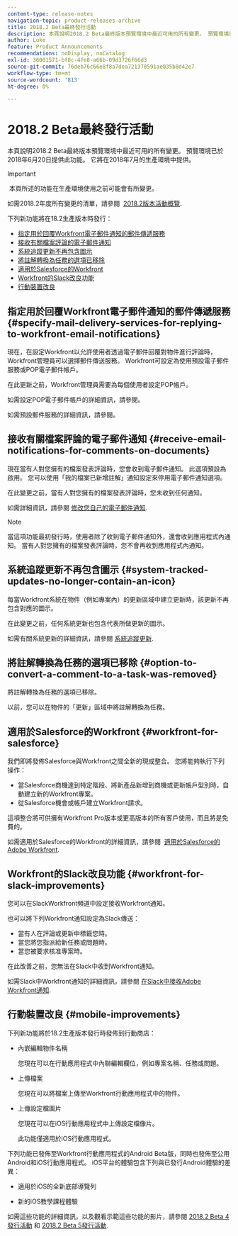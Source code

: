 ```yaml
---
content-type: release-notes
navigation-topic: product-releases-archive
title: 2018.2 Beta最終發行活動
description: 本頁說明2018.2 Beta最終版本預覽環境中最近可用的所有變更。 預覽環境已於2018年6月20日提供此功能。 它將在2018年7月的生產環境中提供。
author: Luke
feature: Product Announcements
recommendations: noDisplay, noCatalog
exl-id: 36001571-bf8c-4fe8-a66b-09d3726f66d3
source-git-commit: 76deb76c66e8f8a7dea721378591ae035b8d42e7
workflow-type: tm+mt
source-wordcount: '813'
ht-degree: 0%

---
```


# 2018.2 Beta最終發行活動

本頁說明2018.2 Beta最終版本預覽環境中最近可用的所有變更。 預覽環境已於2018年6月20日提供此功能。 它將在2018年7月的生產環境中提供。

>[!IMPORTANT]
>
> 本頁所述的功能在生產環境使用之前可能會有所變更。

如需2018.2年度所有變更的清單，請參閱  [2018.2版本活動概覽](../../../../product-announcements/product-releases/quarterly-release-archive/2018.2-release-activity/2018.2-release-activity-overview.md).

下列新功能將在18.2生產版本時發行：

* [指定用於回覆Workfront電子郵件通知的郵件傳遞服務](#specify-mail-delivery-services-for-replying-to-workfront-email-notifications)
* [接收有關檔案評論的電子郵件通知](#receive-email-notifications-for-comments-on-documents)
* [系統追蹤更新不再包含圖示](#system-tracked-updates-no-longer-contain-an-icon)
* [將註解轉換為任務的選項已移除](#option-to-convert-a-comment-to-a-task-was-removed)
* [適用於Salesforce的Workfront](#workfront-for-salesforce)
* [Workfront的Slack改良功能](#workfront-for-slack-improvements)
* [行動裝置改良](#mobile-improvements)

## 指定用於回覆Workfront電子郵件通知的郵件傳遞服務 {#specify-mail-delivery-services-for-replying-to-workfront-email-notifications}

現在，在設定Workfront以允許使用者透過電子郵件回覆對物件進行評論時，Workfront管理員可以選擇郵件傳送服務。 Workfront可設定為使用預設電子郵件服務或POP電子郵件帳戶。

在此更新之前，Workfront管理員需要為每個使用者設定POP帳戶。 

如需設定POP電子郵件帳戶的詳細資訊，請參閱。

如需預設郵件服務的詳細資訊，請參閱。

## 接收有關檔案評論的電子郵件通知 {#receive-email-notifications-for-comments-on-documents}

現在當有人對您擁有的檔案發表評論時，您會收到電子郵件通知。 此選項預設為啟用。 您可以使用「我的檔案已新增註解」通知設定來停用電子郵件通知選項。

在此變更之前，當有人對您擁有的檔案發表評論時，您未收到任何通知。 

如需詳細資訊，請參閱 [修改您自己的電子郵件通知](../../../../workfront-basics/using-notifications/activate-or-deactivate-your-own-event-notifications.md).

>[!NOTE]
>
當這項功能最初發行時，使用者除了收到電子郵件通知外，還會收到應用程式內通知。 當有人對您擁有的檔案發表評論時，您不會再收到應用程式內通知。 

## 系統追蹤更新不再包含圖示 {#system-tracked-updates-no-longer-contain-an-icon}

每當Workfront系統在物件（例如專案內）的更新區域中建立更新時，該更新不再包含對應的圖示。

在此變更之前，任何系統更新也包含代表所做更新的圖示。

如需有關系統更新的詳細資訊，請參閱 [系統追蹤更新](../../../../administration-and-setup/set-up-workfront/system-tracked-update-feeds/system-tracked-update-feeds.md).

## 將註解轉換為任務的選項已移除 {#option-to-convert-a-comment-to-a-task-was-removed}

將註解轉換為任務的選項已移除。

以前，您可以在物件的「更新」區域中將註解轉換為任務。

## 適用於Salesforce的Workfront {#workfront-for-salesforce}

我們即將發佈Salesforce與Workfront之間全新的現成整合。 您將能夠執行下列操作：

* 當Salesforce商機達到特定階段、將新產品新增到商機或更新帳戶型別時，自動建立新的Workfront專案。
* 從Salesforce機會或帳戶建立Workfront請求。

這項整合將可供擁有Workfront Pro版本或更高版本的所有客戶使用，而且將是免費的。

如需適用於Salesforce的Workfront的詳細資訊，請參閱  [適用於Salesforce的Adobe Workfront](../../../../workfront-integrations-and-apps/using-workfront-with-salesforce/workfront-for-salesforce.md).

## Workfront的Slack改良功能 {#workfront-for-slack-improvements}

您可以在SlackWorkfront頻道中設定接收Workfront通知。

也可以將下列Workfront通知設定為Slack傳送：

* 當有人在評論或更新中標籤您時。
* 當您將您指派給新任務或問題時。
* 當您被要求核准專案時。

在此改善之前，您無法在Slack中收到Workfront通知。

如需Slack中Workfront通知的詳細資訊，請參閱 [在Slack中接收Adobe Workfront通知](../../../../workfront-integrations-and-apps/using-workfront-with-slack/receive-workfront-notifications-in-slack.md).

## 行動裝置改良 {#mobile-improvements}

下列新功能將於18.2生產版本發行時發佈到行動商店：

* 內嵌編輯物件名稱 

  您現在可以在行動應用程式中內聯編輯欄位，例如專案名稱、任務或問題。

* 上傳檔案 

  您現在可以將檔案上傳至Workfront行動應用程式中的物件。

* 上傳設定檔圖片 

  您現在可以在iOS行動應用程式中上傳設定檔像片。

  此功能僅適用於iOS行動應用程式。

下列功能已發佈至Workfront行動應用程式的Android Beta版，同時也發佈至公用Android和iOS行動應用程式。 iOS平台的體驗包含下列與已發行Android體驗的差異：

* 適用於iOS的全新底部導覽列 

* 新的iOS教學課程體驗 

如需這些功能的詳細資訊，以及觀看示範這些功能的影片，請參閱 [2018.2 Beta 4發行活動](../../../../product-announcements/product-releases/quarterly-release-archive/2018.2-release-activity/2018.2-beta-4-release-activity.md) 和 [2018.2 Beta 5發行活動](../../../../product-announcements/product-releases/quarterly-release-archive/2018.2-release-activity/2018.2-beta-5-release-activity.md).
